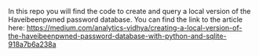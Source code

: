 In this repo you will find the code to create and query a local version of the Haveibeenpwned password database. 
You can find the link to the article here: https://medium.com/analytics-vidhya/creating-a-local-version-of-the-haveibeenpwned-password-database-with-python-and-sqlite-918a7b6a238a
